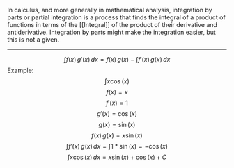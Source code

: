 In calculus, and more generally in mathematical analysis, integration by parts or partial integration is a process that finds the integral of a product of functions in terms of the [[Integral]] of the product of their derivative and antiderivative. 
Integration by parts might make the integration easier, but this is not a given. 
____
$$\int f(x)\,g'(x)\,dx=f(x)\,g(x)-\int f'(x)\,g(x)\,dx$$
Example:
$$\int x\cos{(x)}$$
$$f(x)=x$$
$$f'(x)=1$$
$$g'(x)=\cos{(x)}$$
$$g(x)=\sin{(x)}$$
$$f(x)\,g(x)=x\sin{(x)}$$
$$\int f'(x)\,g(x)\,dx=\int 1*\sin{(x)}=-\cos{(x)}$$
$$\int x\cos{(x)}\,dx=x\sin{(x)}+\cos{(x)}+C$$
